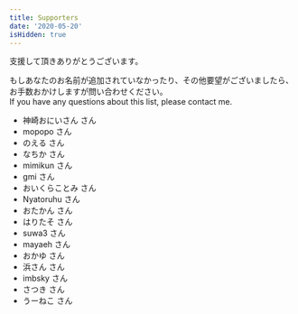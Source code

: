 ```yaml
---
title: Supporters
date: '2020-05-20'
isHidden: true
---
```


支援して頂きありがとうございます。

もしあなたのお名前が追加されていなかったり、その他要望がございましたら、お手数おかけしますが問い合わせください。  
If you have any questions about this list, please contact me.

- 神崎おにいさん さん
- mopopo さん
- のえる さん
- なちか さん
- mimikun さん
- gmi さん
- おいくらことみ さん
- Nyatoruhu さん
- おたかん さん
- はりたそ さん
- suwa3 さん
- mayaeh さん
- おかゆ さん
- 浜さん さん
- imbsky さん
- さつき さん
- うーねこ さん
